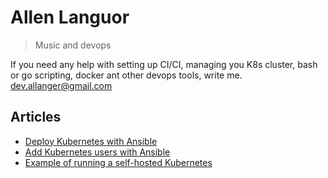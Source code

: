 # Allen Languor
> Music and devops

If you need any help with setting up CI/CI, managing you K8s cluster, bash or go scripting, docker ant other devops tools, write me.
dev.allanger@gmail.com

## Articles
- [Deploy Kubernetes with Ansible](https://allanguor.medium.com/deploy-kubernetes-with-ansible-bbba1c5b7072)
- [Add Kubernetes users with Ansible](https://allanger.medium.com/add-kubernetes-users-with-ansible-6d2d9ce03d63)
- [Example of running a self-hosted Kubernetes](https://faun.pub/example-of-running-a-self-hosted-kubernetes-77029d0bce5d)
